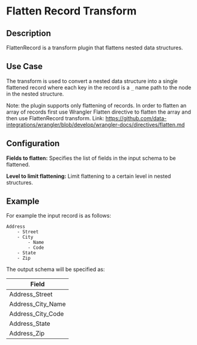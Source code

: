 # Flatten Record Transform

## Description
FlattenRecord is a transform plugin that flattens nested data structures.

## Use Case

The transform is used  to convert a nested data structure  into a single flattened record where each key in the record 
is a ```_``` name path to the node in the nested structure. 

Note: the plugin supports only flattening of records. In order to flatten an array of records first use Wrangler 
Flatten directive to flatten the array and then use FlattenRecord transform. 
Link: https://github.com/data-integrations/wrangler/blob/develop/wrangler-docs/directives/flatten.md

Configuration
-------------
**Fields to flatten:** Specifies the list of fields in the input schema to be flattened.

**Level to limit flattening:** Limit flattening to a certain level in nested structures.

## Example
For example the input record is as follows:

```
Address
    - Street  
    - City 
        - Name
        - Code
    - State
    - Zip 
```

The output schema will be specified as:

| Field             |
| ----------------  |  
| Address_Street    | 
| Address_City_Name |
| Address_City_Code |
| Address_State     | 
| Address_Zip       | 
